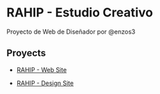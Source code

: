 # RAHIP - Estudio Creativo

Proyecto de Web de Diseñador por @enzos3

## Proyects

- [RAHIP - Web Site](https://enzos3.github.io/rahip/Rahip-web)

- [RAHIP - Design Site](https://enzos3.github.io/rahip/rahip-web)
